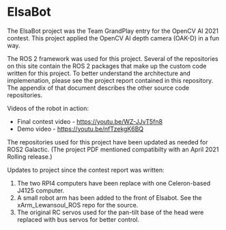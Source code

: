 # ElsaBot

The ElsaBot project was the Team GrandPlay entry for the OpenCV AI 2021 contest.  This project applied the OpenCV AI depth camera (OAK-D) in a fun way.

The ROS 2 framework was used for this project.  Several of the repositories on this site contain the ROS 2 packages that make up the custom code written for this project.  To better understand the architecture and implemenation, please see the project report contained in this repository.  The appendix of that document describes the other source code repositories.

Videos of the robot in action:
* Final contest video - https://youtu.be/WZ-JJvT5fn8
* Demo video - https://youtu.be/nfTzekgK6BQ

The repositories used for this project have been updated as needed for ROS2 Galactic. (The project PDF mentioned compatibilty with an April 2021 Rolling release.)

Updates to project since the contest report was written:
1. The two RPI4 computers have been replace with one Celeron-based J4125 computer. 
2. A small robot arm has been added to the front of Elsabot.  See the xArm_Lewansoul_ROS repo for the source.
3. The original RC servos used for the pan-tilt base of the head were replaced with bus servos for better control.
